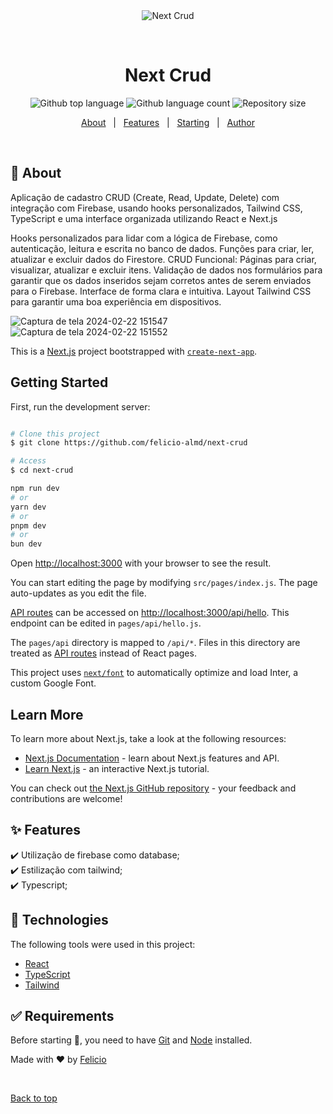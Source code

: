 <div align="center" id="top"> 
  <img src="./.github/app.gif" alt="Next Crud" />

  &#xa0;
</div>

<h1 align="center">Next Crud</h1>

<p align="center">
  <img alt="Github top language" src="https://img.shields.io/github/languages/top/felicio-almd/registration-page?color=56BEB8">

  <img alt="Github language count" src="https://img.shields.io/github/languages/count/felicio-almd/registration-page?color=56BEB8">

  <img alt="Repository size" src="https://img.shields.io/github/repo-size/felicio-almd/registration-page?color=56BEB8">
</p>

<p align="center">
  <a href="#dart-about">About</a> &#xa0; | &#xa0; 
  <a href="#sparkles-features">Features</a> &#xa0; | &#xa0;
  <a href="#checkered_flag-starting">Starting</a> &#xa0; | &#xa0;
  <a href="https://github.com/felicio-almd" target="_blank">Author</a>
</p>

<br>

## :dart: About ##

Aplicação de cadastro CRUD (Create, Read, Update, Delete) com integração com Firebase, usando hooks personalizados, Tailwind CSS, TypeScript e uma interface organizada utilizando React e Next.js

Hooks personalizados para lidar com a lógica de Firebase, como autenticação, leitura e escrita no banco de dados.
Funções para criar, ler, atualizar e excluir dados do Firestore.
CRUD Funcional:
Páginas para criar, visualizar, atualizar e excluir itens.
Validação de dados nos formulários para garantir que os dados inseridos sejam corretos antes de serem enviados para o Firebase.
Interface de forma clara e intuitiva.
Layout Tailwind CSS para garantir uma boa experiência em dispositivos.


![Captura de tela 2024-02-22 151547](https://github.com/felicio-almd/registration-page/assets/115444550/320ae53b-30ee-4b04-a877-023fdab2e493)
![Captura de tela 2024-02-22 151552](https://github.com/felicio-almd/registration-page/assets/115444550/f18cb5f6-3671-45a1-8f77-5b45dd43a7b8)


This is a [Next.js](https://nextjs.org/) project bootstrapped with [`create-next-app`](https://github.com/vercel/next.js/tree/canary/packages/create-next-app).

## Getting Started

First, run the development server:

```bash

# Clone this project
$ git clone https://github.com/felicio-almd/next-crud

# Access
$ cd next-crud

npm run dev
# or
yarn dev
# or
pnpm dev
# or
bun dev
```

Open [http://localhost:3000](http://localhost:3000) with your browser to see the result.

You can start editing the page by modifying `src/pages/index.js`. The page auto-updates as you edit the file.

[API routes](https://nextjs.org/docs/api-routes/introduction) can be accessed on [http://localhost:3000/api/hello](http://localhost:3000/api/hello). This endpoint can be edited in `pages/api/hello.js`.

The `pages/api` directory is mapped to `/api/*`. Files in this directory are treated as [API routes](https://nextjs.org/docs/api-routes/introduction) instead of React pages.

This project uses [`next/font`](https://nextjs.org/docs/basic-features/font-optimization) to automatically optimize and load Inter, a custom Google Font.

## Learn More

To learn more about Next.js, take a look at the following resources:

- [Next.js Documentation](https://nextjs.org/docs) - learn about Next.js features and API.
- [Learn Next.js](https://nextjs.org/learn) - an interactive Next.js tutorial.

You can check out [the Next.js GitHub repository](https://github.com/vercel/next.js/) - your feedback and contributions are welcome!



## :sparkles: Features ##

:heavy_check_mark: Utilização de firebase como database;\
:heavy_check_mark: Estilização com tailwind;\
:heavy_check_mark: Typescript;


## :rocket: Technologies ##

The following tools were used in this project:

- [React](https://pt-br.reactjs.org/)
- [TypeScript](https://www.typescriptlang.org/)
- [Tailwind]()

## :white_check_mark: Requirements ##

Before starting :checkered_flag:, you need to have [Git](https://git-scm.com) and [Node](https://nodejs.org/en/) installed.


Made with :heart: by <a href="https://github.com/felicio-almd" target="_blank">Felicio</a>

&#xa0;

<a href="#top">Back to top</a>
